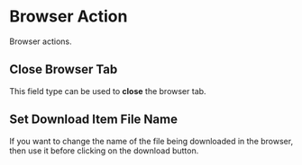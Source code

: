 <script setup>
import CloseBrowserTabDetailsTable from './../template/CloseBrowserTabDetailsTable.vue'
import SetDownloadItemFileNameDetailsTable from './../template/SetDownloadItemFileNameDetailsTable.vue'
</script>

# Browser Action

Browser actions.

## Close Browser Tab

This field type can be used to **close** the browser tab.

<CloseBrowserTabDetailsTable/>

## Set Download Item File Name

If you want to change the name of the file being downloaded in the browser, then use it before clicking on the download button.

<SetDownloadItemFileNameDetailsTable/>